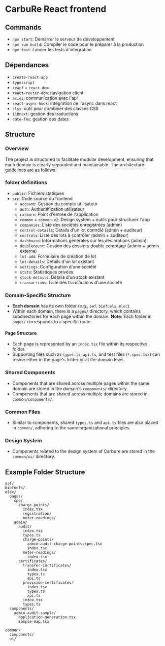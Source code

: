 # CarbuRe React frontend

## Commands

- `npm start`: Démarrer le serveur de développement
- `npm run build`: Compiler le code pour le préparer à la production
- `npm test`: Lancer les tests d'intégration

## Dépendances

- `create-react-app`
- `typescript`
- `react` + `react-dom`
- `react-router-dom`: navigation client
- `axios`: communication avec l'api
- `react-async-hook`: intégration de l'async dans react
- `clsx`: outil pour combiner des classes CSS
- `i18next`: gestion des traductions
- `date-fns`: gestion des dates

## Structure

### Overview

The project is structured to facilitate modular development, ensuring that each domain is clearly separated and maintainable. The architecture guidelines are as follows:

### folder definitions

- `public`: Fichiers statiques
- `src`: Code source du frontend
  - `account`: Gestion du compte utilisateur
  - `auth`: Authentification utilisateur
  - `carbure`: Point d'entrée de l'application
  - `common` + `common-v2`: Design system + outils pour structurer l'app
  - `companies`: Liste des sociétés enregistrées (admin)
  - `control-details`: Détails d'un lot contrôlé (admin + auditeur)
  - `controls`: Liste des lots à contrôler (admin + auditeur)
  - `dashboard`: Informations générales sur les déclarations (admin)
  - `doublecount`: Gestion des dossiers double comptage (admin + admin externe)
  - `lot-add`: Formulaire de création de lot
  - `lot-details`: Détails d'un lot existant
  - `settings`: Configuration d'une société
  - `stats`: Statistiques privées
  - `stock-details`: Détails d'un stock existant
  - `transactions`: Liste des transactions d'une société

### Domain-Specific Structure

- **Each domain** has its own folder (e.g., `saf`, `biofuels`, `elec`).
- Within each domain, there is a `pages/` directory, which contains subdirectories for each page within the domain. **Note:** Each folder in `pages/` corresponds to a specific route.

#### Page Structure

- Each page is represented by an `index.tsx` file within its respective folder.
- Supporting files such as `types.ts`, `api.ts`, and test files (`*.spec.tsx`) can reside either in the page's folder or at the domain level.

### Shared Components

- Components that are shared across multiple pages within the same domain are stored in the domain's `components/` directory.
- Components that are shared across multiple domains are stored in `common/components/`.

### Common Files

- Similar to components, shared `types.ts` and `api.ts` files are also placed in `common/`, adhering to the same organizational principles.

### Design System

- Components related to the design system of Carbure are stored in the `common/ui/` directory.

## Example Folder Structure

```plaintext
saf/
biofuels/
elec/
  pages/
    cpo/
      charge-points/
        index.tsx
        registration/
        meter-readings/
    admin/
      audit/
        index.tsx
        types.ts
        charge-points/
          admin-audit-charge-points.spec.tsx 
          index.tsx
        meter-readings/
          index.tsx
      certificates/
        transfer-certificates/
          index.tsx
          types.ts
          api.ts
        provision-certificates/
          index.tsx
          types.ts
          api.ts
        index.tsx
        types.ts
  components/
    admin-audit-sample/
      application-generation.tsx
      sample-map.tsx

common/
  components/
  ui/
